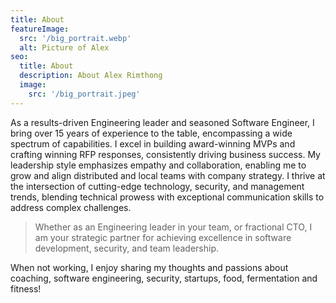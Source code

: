 ```yaml
---
title: About
featureImage:
  src: '/big_portrait.webp'
  alt: Picture of Alex
seo:
  title: About
  description: About Alex Rimthong
  image:
    src: '/big_portrait.jpeg'
---
```


As a results-driven Engineering leader and seasoned Software Engineer, I bring over 15 years of experience to the table, encompassing a wide spectrum of capabilities. I excel in building award-winning MVPs and crafting winning RFP responses, consistently driving business success. My leadership style emphasizes empathy and collaboration, enabling me to grow and align distributed and local teams with company strategy. I thrive at the intersection of cutting-edge technology, security, and management trends, blending technical prowess with exceptional communication skills to address complex challenges.

> Whether as an Engineering leader in your team, or fractional CTO, I am your strategic partner for achieving excellence in software development, security, and team leadership.

When not working, I enjoy sharing my thoughts and passions about coaching, software engineering, security, startups, food, fermentation and fitness!
